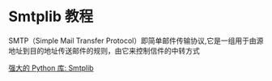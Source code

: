 # Smtplib 教程

<show-structure depth="3"/>

SMTP（Simple Mail Transfer Protocol）即简单邮件传输协议,它是一组用于由源地址到目的地址传送邮件的规则，由它来控制信件的中转方式

<seealso>
<category ref="ref_docs">
    <a href="https://mp.weixin.qq.com/s/9M9NdytFVJaQF6kowjHC9g">强大的 Python 库: Smtplib</a>
</category>
<category ref="ref_github">
</category>
<category ref="ref_issues">
</category>
<category ref="ref_hf">
</category>
<category ref="ref_ms">
</category>
</seealso>